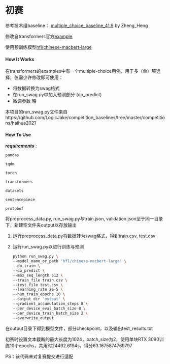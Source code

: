 # 初赛

参考技术组baseline： [multiple_choice_baseline_41.9](https://www.biendata.xyz/models/category/6359/) by Zheng_Heng

修改自transformers官方[example](https://github.com/huggingface/transformers/tree/master/examples/pytorch/multiple-choice)

使用预训练模型[hfl/chinese-macbert-large](https://huggingface.co/hfl/chinese-macbert-large)

#### How It Works

在transformers的examples中有一个multiple-choice用例，用于多（单）项选择，仅需少许修改即可使用：

- 将数据转换为swag格式
- 在run_swag.py中加入预测部分 (do_predict)
- 微调参数  略

本项目的run_swag.py文件来自https://github.com/LogicJake/competition_baselines/tree/master/competitions/haihua2021

#### How To Use

***requirements*** :

`pandas`

`tqdm`

`torch`

`transformers`

`datasets`

`sentencepiece`

`protobuf`

将preprocess_data.py, run_swag.py与train.json, validation.json至于同一目录下，新建空文件夹output以存放输出

1. 运行preprocess_data.py将数据转为swag格式，得到train.csv, test.csv

2. 运行run_swag.py以进行训练与预测

   ```bash
   python run_swag.py \
   --model_name_or_path 'hfl/chinese-macbert-large' \
   --do_train \
   --do_predict \
   --max_seq_length 512 \
   --train_file train.csv \
   --test_file test.csv \
   --learning_rate 2e-5 \
   --num_train_epochs 10 \
   --output_dir 'output' \
   --gradient_accumulation_steps 8 \
   --per_device_eval_batch_size 8 \
   --per_device_train_batch_size 2 \
   --overwrite_output
   ```

在output目录下得到模型文件，部分checkpoint，以及输出test_results.txt

初赛时设置文本截断的最大长度为1024，batch_size为2，使用单块RTX 3090训练10个epochs，共用时24492.6194s，得分63.1675874769797

PS：该代码未对复赛提交进行适配

